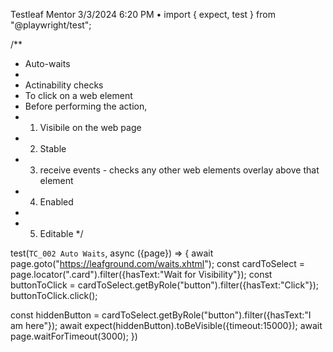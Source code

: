 Testleaf Mentor 3/3/2024 6:20 PM • 
import { expect, test } from "@playwright/test";


/**
* Auto-waits
* 
* Actinability checks
* To click on a web element
* Before performing the action,
* 1. Visibile on the web page
* 2. Stable
* 3. receive events - checks any other web elements overlay above that element
* 4. Enabled
* 
* 5. Editable
*/


test(`TC_002 Auto Waits`, async ({page}) => {
await page.goto("https://leafground.com/waits.xhtml");
const cardToSelect = page.locator(".card").filter({hasText:"Wait for Visibility"});
const buttonToClick = cardToSelect.getByRole("button").filter({hasText:"Click"});
buttonToClick.click();


const hiddenButton = cardToSelect.getByRole("button").filter({hasText:"I am here"});
await expect(hiddenButton).toBeVisible({timeout:15000});
await page.waitForTimeout(3000);
})